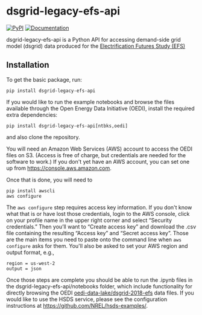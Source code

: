 dsgrid-legacy-efs-api
=====================

[![PyPI](https://img.shields.io/pypi/v/dsgrid-legacy-efs-api.svg)](https://pypi.python.org/pypi/dsgrid-legacy-efs-api/) [![Documentation](https://img.shields.io/badge/docs-ready-blue.svg)](https://dsgrid.github.io/dsgrid-legacy-efs-api)

dsgrid-legacy-efs-api is a Python API for accessing demand-side grid model (dsgrid) data produced for the [Electrification Futures Study (EFS)](https://www.nrel.gov/analysis/electrification-futures.html)

## Installation

To get the basic package, run:

```
pip install dsgrid-legacy-efs-api
```

If you would like to run the example notebooks and browse the files available 
through the Open Energy Data Initiative (OEDI), install the required extra 
dependencies:

```
pip install dsgrid-legacy-efs-api[ntbks,oedi]
```

and also clone the repository. 

You will need an Amazon Web Services (AWS) account to access the OEDI files on S3. 
(Access is free of charge, but credentials are needed for the software to work.) 
If you don't yet have an AWS account, you can set one up from https://console.aws.amazon.com. 

Once that is done, you will need to 

```
pip install awscli
aws configure
```

The `aws configure` step requires access key information. If you don't know what 
that is or have lost those credentials, login to the AWS console, click on your 
profile name in the upper right corner and select “Security credentials.” Then 
you’ll want to “Create access key” and download the .csv file containing the 
resulting “Access key” and “Secret access key”. Those are the main items you need 
to paste onto the command line when `aws configure` asks for them. You'll also be 
asked to set your AWS region and output format, e.g.,

```
region = us-west-2
output = json
```

Once those steps are complete you should be able to run the .ipynb files 
in the dsgrid-legacy-efs-api/notebooks folder, which include functionality for 
directly browsing the OEDI [oedi-data-lake/dsgrid-2018-efs](https://data.openei.org/s3_viewer?bucket=oedi-data-lake&prefix=dsgrid-2018-efs%2F) data files. If you would like 
to use the HSDS service, please see the configuration instructions at 
https://github.com/NREL/hsds-examples/.
